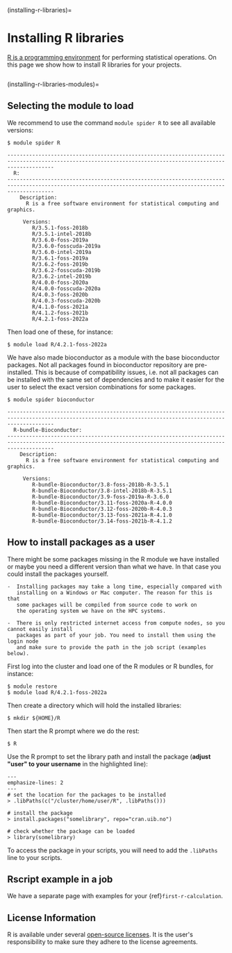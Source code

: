 (installing-r-libraries)=

# Installing R libraries

[R is a programming environment](https://www.r-project.org) for performing
statistical operations.  On this page we show how to install R libraries for
your projects.

```{contents} Table of Contents
```


(installing-r-libraries-modules)=

## Selecting the module to load 

We recommend to use the command `module spider R` to see all available versions:

```console
$ module spider R

-----------------------------------------------------------------------------------------------------------------------------------------------------------
  R:
-----------------------------------------------------------------------------------------------------------------------------------------------------------
    Description:
      R is a free software environment for statistical computing and graphics.

     Versions:
        R/3.5.1-foss-2018b
        R/3.5.1-intel-2018b
        R/3.6.0-foss-2019a
        R/3.6.0-fosscuda-2019a
        R/3.6.0-intel-2019a
        R/3.6.1-foss-2019a
        R/3.6.2-foss-2019b
        R/3.6.2-fosscuda-2019b
        R/3.6.2-intel-2019b
        R/4.0.0-foss-2020a
        R/4.0.0-fosscuda-2020a
        R/4.0.3-foss-2020b
        R/4.0.3-fosscuda-2020b
        R/4.1.0-foss-2021a
        R/4.1.2-foss-2021b
        R/4.2.1-foss-2022a
```

Then load one of these, for instance:
```console
$ module load R/4.2.1-foss-2022a
```

We have also made bioconductor as a module with the base bioconductor packages.
Not all packages found in bioconductor repository are pre-installed. This is
because of compatibility issues, i.e. not all packages can be installed with
the same set of dependencies and to make it easier for the user to select the
exact version combinations for some packages.

```console
$ module spider bioconductor

-----------------------------------------------------------------------------------------------------------------------------------------------------------
  R-bundle-Bioconductor:
-----------------------------------------------------------------------------------------------------------------------------------------------------------
    Description:
      R is a free software environment for statistical computing and graphics.

     Versions:
        R-bundle-Bioconductor/3.8-foss-2018b-R-3.5.1
        R-bundle-Bioconductor/3.8-intel-2018b-R-3.5.1
        R-bundle-Bioconductor/3.9-foss-2019a-R-3.6.0
        R-bundle-Bioconductor/3.11-foss-2020a-R-4.0.0
        R-bundle-Bioconductor/3.12-foss-2020b-R-4.0.3
        R-bundle-Bioconductor/3.13-foss-2021a-R-4.1.0
        R-bundle-Bioconductor/3.14-foss-2021b-R-4.1.2
```


## How to install packages as a user

There might be some packages missing in the R module we have installed or maybe
you need a different version than what we have. In that case you could install
the packages yourself.

```{warning}
-  Installing packages may take a long time, especially compared with 
   installing on a Windows or Mac computer. The reason for this is that
   some packages will be compiled from source code to work on
   the operating system we have on the HPC systems. 

-  There is only restricted internet access from compute nodes, so you cannot easily install
   packages as part of your job. You need to install them using the login node
   and make sure to provide the path in the job script (examples below).
```

First log into the cluster and
load one of the R modules or R bundles, for instance:
```console
$ module restore
$ module load R/4.2.1-foss-2022a
```

Then create a directory which will hold the installed libraries:
```console
$ mkdir ${HOME}/R
```

Then start the R prompt where we do the rest:
```console
$ R
```

Use the R prompt to set the library path and install the package
(**adjust "user" to your username** in the highlighted line):
```{code-block} r
---
emphasize-lines: 2
---
# set the location for the packages to be installed
> .libPaths(c("/cluster/home/user/R", .libPaths()))

# install the package
> install.packages("somelibrary", repo="cran.uib.no")

# check whether the package can be loaded
> library(somelibrary)
```

To access the package in your scripts, you will need to add the `.libPaths` line to your scripts.


## Rscript example in a job 

We have a separate page with examples for your {ref}`first-r-calculation`.


## License Information

R is available under several [open-source
licenses](https://www.r-project.org/Licenses). It is the user's responsibility
to make sure they adhere to the license agreements.
